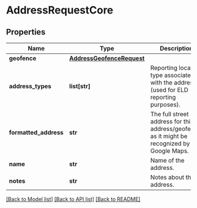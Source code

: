 # AddressRequestCore

## Properties
Name | Type | Description | Notes
------------ | ------------- | ------------- | -------------
**geofence** | [**AddressGeofenceRequest**](AddressGeofenceRequest.md) |  | [optional] 
**address_types** | **list[str]** | Reporting location type associated with the address (used for ELD reporting purposes). | [optional] 
**formatted_address** | **str** | The full street address for this address/geofence, as it might be recognized by Google Maps. | [optional] 
**name** | **str** | Name of the address. | [optional] 
**notes** | **str** | Notes about the address. | [optional] 

[[Back to Model list]](../README.md#documentation-for-models) [[Back to API list]](../README.md#documentation-for-api-endpoints) [[Back to README]](../README.md)



